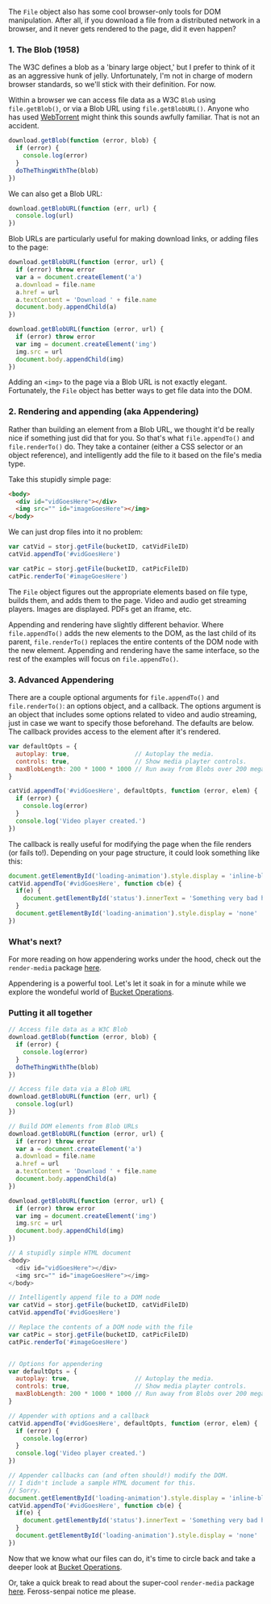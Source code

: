 The `File` object also has some cool browser-only tools for DOM manipulation.
After all, if you download a file from a distributed network in a browser, and
it never gets rendered to the page, did it even happen?

### 1. The Blob (1958)

The W3C defines a blob as a 'binary large object,' but I prefer to think of it
as an aggressive hunk of jelly. Unfortunately, I'm not in charge of modern
browser standards, so we'll stick with their definition. For now.

Within a browser we can access file data as a W3C `Blob` using
`file.getBlob()`, or via a Blob URL using `file.getBlobURL()`. Anyone who has
used [WebTorrent](https://github.com/feross/webtorrent) might think this sounds
awfully familiar. That is not an accident.

```javascript
download.getBlob(function (error, blob) {
  if (error) {
    console.log(error)
  }
  doTheThingWithThe(blob)
})
```

We can also get a Blob URL:

```javascript
download.getBlobURL(function (err, url) {
  console.log(url)
})
```

Blob URLs are particularly useful for making download links, or adding files to
the page:

```javascript
download.getBlobURL(function (error, url) {
  if (error) throw error
  var a = document.createElement('a')
  a.download = file.name
  a.href = url
  a.textContent = 'Download ' + file.name
  document.body.appendChild(a)
})

download.getBlobURL(function (error, url) {
  if (error) throw error
  var img = document.createElement('img')
  img.src = url
  document.body.appendChild(img)
})
```

Adding an `<img>` to the page via a Blob URL is not exactly elegant. Fortunately,
the `File` object has better ways to get file data into the DOM.

### 2. Rendering and appending (aka Appendering)

Rather than building an element from a Blob URL, we thought it'd be really nice
if something just did that for you. So that's what `file.appendTo()` and
`file.renderTo()` do. They take a container (either a CSS selector or an object
reference), and intelligently add the file to it based on the file's media
type.

Take this stupidly simple page:

```html
<body>
  <div id="vidGoesHere"></div>
  <img src="" id="imageGoesHere"></img>
</body>
```

We can just drop files into it no problem:

```javascript
var catVid = storj.getFile(bucketID, catVidFileID)
catVid.appendTo('#vidGoesHere')

var catPic = storj.getFile(bucketID, catPicFileID)
catPic.renderTo('#imageGoesHere')
```

The `File` object figures out the appropriate elements based on file type,
builds them, and adds them to the page. Video and audio get streaming players.
Images are displayed. PDFs get an iframe, etc.

Appending and rendering have slightly different behavior. Where
`file.appendTo()` adds the new elements to the DOM, as the last child of its
parent, `file.renderTo()` replaces the entire contents of the DOM node with the
new element. Appending and rendering have the same interface, so the rest of
the examples will focus on `file.appendTo()`.

### 3. Advanced Appendering

There are a couple optional arguments for `file.appendTo()` and
`file.renderTo()`: an options object, and a callback. The options argument
is an object that includes some options related to video and audio streaming,
just in case we want to specify those beforehand. The defaults are below. The
callback provides access to the element after it's rendered.

```javascript
var defaultOpts = {
  autoplay: true,                  // Autoplay the media.
  controls: true,                  // Show media playter controls.
  maxBlobLength: 200 * 1000 * 1000 // Run away from Blobs over 200 megabytes.
}

catVid.appendTo('#vidGoesHere', defaultOpts, function (error, elem) {
  if (error) {
    console.log(error)
  }
  console.log('Video player created.')
})
```

The callback is really useful for modifying the page when the file renders (or
fails to!). Depending on your page structure, it could look something like
this:

```javascript
document.getElementById('loading-animation').style.display = 'inline-block'
catVid.appendTo('#vidGoesHere', function cb(e) {
  if(e) {
    document.getElementById('status').innerText = 'Something very bad happened'
  }
  document.getElementById('loading-animation').style.display = 'none'
})
```

### What's next?

For more reading on how appendering works under the hood, check out the
`render-media` package [here](https://www.npmjs.com/package/render-media).

Appendering is a powerful tool. Let's let it soak in for a minute while we
explore the wondeful world of [Bucket Operations](05-bucket-ops.md).


### Putting it all together

```javascript
// Access file data as a W3C Blob
download.getBlob(function (error, blob) {
  if (error) {
    console.log(error)
  }
  doTheThingWithThe(blob)
})

// Access file data via a Blob URL
download.getBlobURL(function (err, url) {
  console.log(url)
})

// Build DOM elements from Blob URLs
download.getBlobURL(function (error, url) {
  if (error) throw error
  var a = document.createElement('a')
  a.download = file.name
  a.href = url
  a.textContent = 'Download ' + file.name
  document.body.appendChild(a)
})

download.getBlobURL(function (error, url) {
  if (error) throw error
  var img = document.createElement('img')
  img.src = url
  document.body.appendChild(img)
})

// A stupidly simple HTML document
<body>
  <div id="vidGoesHere"></div>
  <img src="" id="imageGoesHere"></img>
</body>

// Intelligently append file to a DOM node
var catVid = storj.getFile(bucketID, catVidFileID)
catVid.appendTo('#vidGoesHere')

// Replace the contents of a DOM node with the file
var catPic = storj.getFile(bucketID, catPicFileID)
catPic.renderTo('#imageGoesHere')


// Options for appendering
var defaultOpts = {
  autoplay: true,                  // Autoplay the media.
  controls: true,                  // Show media playter controls.
  maxBlobLength: 200 * 1000 * 1000 // Run away from Blobs over 200 megabytes.
}

// Appender with options and a callback
catVid.appendTo('#vidGoesHere', defaultOpts, function (error, elem) {
  if (error) {
    console.log(error)
  }
  console.log('Video player created.')
})

// Appender callbacks can (and often should!) modify the DOM.
// I didn't include a sample HTML document for this.
// Sorry.
document.getElementById('loading-animation').style.display = 'inline-block'
catVid.appendTo('#vidGoesHere', function cb(e) {
  if(e) {
    document.getElementById('status').innerText = 'Something very bad happened'
  }
  document.getElementById('loading-animation').style.display = 'none'
})
```

Now that we know what our files can do, it's time to circle back and take a
deeper look at [Bucket Operations](05-bucket-ops.md).

Or, take a quick break to read about the super-cool `render-media` package
[here](https://www.npmjs.com/package/render-media). Feross-senpai notice me
please.
